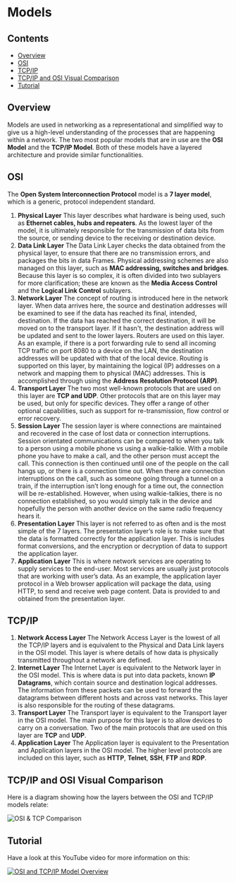 # Models



<!--TOC_START-->
## Contents
- [Overview](#overview)
- [OSI](#osi)
- [TCP/IP](#tcpip)
- [TCP/IP and OSI Visual Comparison](#tcpip-and-osi-visual-comparison)
- [Tutorial](#tutorial)

<!--TOC_END-->
## Overview
Models are used in networking as a representational and simplified way to give us a high-level understanding of the processes that are happening within a network.
The two most popular models that are in use are the **OSI Model** and the **TCP/IP Model**.
Both of these models have a layered architecture and provide similar functionalities.

## OSI
The **Open System Interconnection Protocol** model is a **7 layer model**, which is a generic, protocol independent standard.
1. **Physical Layer**
This layer describes what hardware is being used, such as **Ethernet cables, hubs and repeaters**. As the lowest layer of the model, it is ultimately responsible for the transmission of data bits from the source, or sending device to the receiving or destination device.
2. **Data Link Layer**
The Data Link Layer checks the data obtained from the physical layer, to ensure that there are no transmission errors, and packages the bits in data Frames. Physical addressing schemes are also managed on this layer, such as **MAC addressing, switches and bridges**. Because this layer is so complex, it is often divided into two sublayers for more clarification; these are known as the **Media Access Control** and the **Logical Link Control** sublayers.
3. **Network Layer**
The concept of routing is introduced here in the network layer. When data arrives here, the source and destination addresses will be examined to see if the data has reached its final, intended, destination.
If the data has reached the correct destination, it will be moved on to the transport layer. If it hasn't, the destination address will be updated and sent to the lower layers.
Routers are used on this layer. As an example, if there is a port forwarding rule to send all incoming TCP traffic on port 8080 to a device on the LAN, the destination addresses will be updated with that of the local device.
Routing is supported on this layer, by maintaining the logical (IP) addresses on a network and mapping them to physical (MAC) addresses.
This is accomplished through using the **Address Resolution Protocol (ARP)**.
4. **Transport Layer**
The two most well-known protocols that are used on this layer are **TCP and UDP**. Other protocols that are on this layer may be used, but only for specific devices. They offer a range of other optional capabilities, such as support for re-transmission, flow control or error recovery.
5. **Session Layer**
The session layer is where connections are maintained and recovered in the case of lost data or connection interruptions. Session orientated communications can be compared to when you talk to a person using a mobile phone vs using a walkie-talkie. With a mobile phone you have to make a call, and the other person must accept the call. This connection is then continued until one of the people on the call hangs up, or there is a connection time out.  When there are connection interruptions on the call, such as someone going through a tunnel on a train, if the interruption isn’t long enough for a time out, the connection will be re-established. However, when using walkie-talkies, there is no connection established, so you would simply talk in the device and hopefully the person with another device on the same radio frequency hears it.
6. **Presentation Layer**
This layer is not referred to as often and is the most simple of the 7 layers. The presentation layer’s role is to make sure that the data is formatted correctly for the application layer. This is includes format conversions, and the encryption or decryption of data to support the application layer.
7. **Application Layer**
This is where network services are operating to supply services to the end-user. Most services are usually just protocols that are working with user’s data. As an example, the application layer protocol in a Web browser application will package the data, using HTTP, to send and receive web page content. Data is provided to and obtained from the presentation layer.

## TCP/IP
1. **Network Access Layer**
The Network Access Layer is the lowest of all the TCP/IP layers and is equivalent to the Physical and Data Link layers in the OSI model. This layer is where details of how data is physically transmitted throughout a network are defined.
2. **Internet Layer**
The Internet Layer is equivalent to the Network layer in the OSI model. This is where data is put into data packets, known **IP Datagrams**, which contain source and destination logical addresses. The information from these packets can be used to forward the datagrams between different hosts and across vast networks. This layer is also responsible for the routing of these datagrams.
3. **Transport Layer**
The Transport layer is equivalent to the Transport layer in the OSI model. The main purpose for this layer is to allow devices to carry on a conversation. Two of the main protocols that are used on this layer are **TCP** and **UDP**.
4. **Application Layer**
The Application layer is equivalent to the Presentation and Application layers in the OSI model. The higher level protocols are included on this layer, such as **HTTP**, **Telnet**, **SSH**, **FTP** and **RDP**.

## TCP/IP and OSI Visual Comparison
Here is a diagram showing how the layers between the OSI and TCP/IP models relate:

![OSI & TCP Comparison](https://lh3.googleusercontent.com/Kk1yl6jxDdDawh4UUEFlxjUyb3NkjI9A39ExIoDriff6cRr2_2noL0zgIz1p6zt1nfrkKcH3mtnIX_6e07g4wIa5StrKMvUO4419CFhjjSML0UQfe4UiW1PMfNPEbHrPNu7DpUD8CkjYNE1BP2jEXa9drRGFaU8133uUH_HhBF9GCMtQBBns-L2t88g8AEGp_KFf49KVLYb59SnPoON7R4jm6ZhQz9BZCX6C9J7omSAeTYYm4hEP-qlJ-XRtd7BwQKe0lSmVSAixeC2gE30s-Eb7EmS_rA9ONGX09lRovj4agv-nDFONhZWputVhSUwlHc-CQo1RLkUz0bq4zls2YNJKw0tkPCgzXNTdjwCozEF5GHcXqe7dF33EAnF3QMs71-RVQQTKiEIMKU_AAkKCL3nY9O9Admiv_KCgyPojUtkQPoXvEAY647nNF4rbNu9siOrnDiJERHopj82Wt9a8pD17UtiG17CJIdLt3V9TWrC8_5qXp_mZdhdO46E3GrzqcgI0epcyRWJGHDsX0rirMUr_6BWb1nTpJQhEy646I01C7Rco7_eXQ0qXNdMyFLEuC1iWi9na4MuuGrdF21_Jwf3MWSVqiE7vM5kz-WTX4OfR_TN5BHb8gKoBXuGhVAe5YzcDFkbU95BxOXgkdM_PDY8QQ90YanfncLoLB8RhdEBHVJB1mDFRmMCGLGhSP4fYjeUsfvJIdIiVlDsCNuBIEa-4AGl4Y_gpzcMTHQ8PQrmjtvtQ=w1208-h752-no)

## Tutorial
Have a look at this YouTube video for more information on this:

[![OSI and TCP/IP Model Overview](https://img.youtube.com/vi/i9RL5jD9cTI/0.jpg)](https://www.youtube.com/watch?v=i9RL5jD9cTI)
